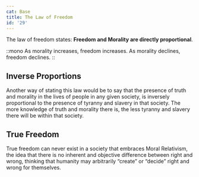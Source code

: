 ```yaml
---
cat: Base
title: The Law of Freedom
id: '29'
---
```


<youtube id="fUoLr8Gs6vE" params="rel=0&start=3127"></youtube>

<span class="desc">The law of freedom states: <b class="font-bold underline">Freedom and Morality are directly proportional</b>.</span>

::mono
As morality increases, freedom increases. As morality declines, freedom declines.
::

## Inverse Proportions
Another way of stating this law would be to say that the presence of truth and morality in the lives of people in any given society, is inversely proportional to the presence of tyranny and slavery in that society. The more knowledge of truth and morality there is, the less tyranny and slavery there will be within that society.

## True Freedom
True freedom can never exist in a society that embraces Moral Relativism, the idea that there is no inherent and objective difference between right and wrong, thinking that humanity may arbitrarily “create” or “decide” right and wrong for themselves.